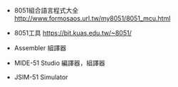 - 8051組合語言程式大全 
http://www.formosaos.url.tw/my8051/8051_mcu.html

- 8051工具 https://bit.kuas.edu.tw/~8051/
- Assembler 組譯器
- MIDE-51 Studio 編譯器，組譯器
- JSIM-51 Simulator